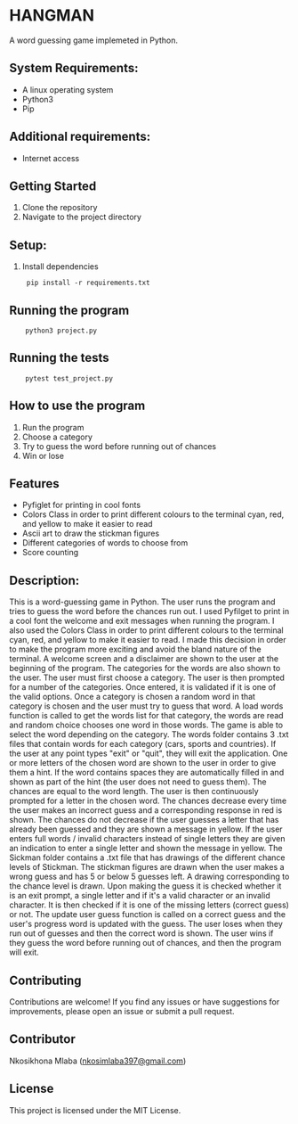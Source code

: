# HANGMAN 
A word guessing game implemeted in Python.


## System Requirements:
- A linux operating system
- Python3
- Pip


## Additional requirements:
- Internet access

## Getting Started
1. Clone the repository
2. Navigate to the project directory

## Setup:
1. Install dependencies
        
        pip install -r requirements.txt

## Running the program
        python3 project.py

## Running the tests
        pytest test_project.py


## How to use the program
1. Run the program
2. Choose a category
3. Try to guess the word before running out of chances
4. Win or lose

## Features

- Pyfiglet for printing in cool fonts
- Colors Class in order to print different colours to the terminal cyan, red, and yellow to make it easier to read
- Ascii art to draw the stickman figures
- Different categories of words to choose from
- Score counting

## Description:
This is a word-guessing game in Python. The user runs the program and tries to guess the word before the chances run out. I used Pyfilget to print in a cool font the welcome and exit messages when running the program. I also used the Colors Class in order to print different colours to the terminal cyan, red, and yellow to make it easier to read. I made this decision in order to make the program more exciting and avoid the bland nature of the terminal. A welcome screen and a disclaimer are shown to the user at the beginning of the program. The categories for the words are also shown to the user. The user must first choose a category. The user is then prompted for a number of the categories. Once entered, it is validated if it is one of the valid options. Once a category is chosen a random word in that category is chosen and the user must try to guess that word. A load words function is called to get the words list for that category, the words are read and random choice chooses one word in those words. The game is able to select the word depending on the category. The words folder contains 3 .txt files that contain words for each category (cars, sports and countries). If the user at any point types "exit" or "quit", they will exit the application. One or more letters of the chosen word are shown to the user in order to give them a hint. If the word contains spaces they are automatically filled in and shown as part of the hint (the user does not need to guess them). The chances are equal to the word length. The user is then continuously prompted for a letter in the chosen word. The chances decrease every time the user makes an incorrect guess and a corresponding response in red is shown. The chances do not decrease if the user guesses a letter that has already been guessed and they are shown a message in yellow. If the user enters full words / invalid characters instead of single letters they are given an indication to enter a single letter and shown the message in yellow. The Sickman folder contains a .txt file that has drawings of the different chance levels of Stickman. The stickman figures are drawn when the user makes a wrong guess and has 5 or below 5 guesses left. A drawing corresponding to the chance level is drawn. Upon making the guess it is checked whether it is an exit prompt, a single letter and if it's a valid character or an invalid character. It is then checked if it is one of the missing letters (correct guess) or not. The update user guess function is called on a correct guess and the user's progress word is updated with the guess. The user loses when they run out of guesses and then the correct word is shown. The user wins if they guess the word before running out of chances, and then the program will exit.

## Contributing

Contributions are welcome! If you find any issues or have suggestions for improvements, please open an issue or submit a pull request.

## Contributor

Nkosikhona Mlaba (nkosimlaba397@gmail.com)

## License

This project is licensed under the MIT License.